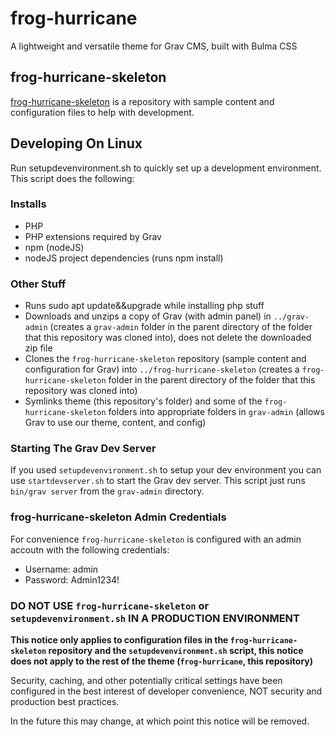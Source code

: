 # frog-hurricane
A lightweight and versatile theme for Grav CMS, built with Bulma CSS
## frog-hurricane-skeleton
[frog-hurricane-skeleton](https://github.com/memtech3/frog-hurricane-skeleton) is a repository with sample content and configuration files to help with development.
## Developing On Linux
Run setupdevenvironment.sh to quickly set up a development environment. This script does the following:
### Installs
- PHP
- PHP extensions required by Grav
- npm (nodeJS)
- nodeJS project dependencies (runs npm install)
### Other Stuff
- Runs sudo apt update&&upgrade while installing php stuff
- Downloads and unzips a copy of Grav (with admin panel) in `../grav-admin` (creates a `grav-admin` folder in the parent directory of the folder that this repository was cloned into), does not delete the downloaded zip file
- Clones the `frog-hurricane-skeleton` repository (sample content and configuration for Grav) into `../frog-hurricane-skeleton` (creates a `frog-hurricane-skeleton` folder in the parent directory of the folder that this repository was cloned into)
- Symlinks theme (this repository's folder) and some of the `frog-hurricane-skeleton` folders into appropriate folders in `grav-admin` (allows Grav to use our theme, content, and config)

### Starting The Grav Dev Server
If you used `setupdevenvironment.sh` to setup your dev environment you can use `startdevserver.sh` to start the Grav dev server. This script just runs `bin/grav server` from the `grav-admin` directory.

### frog-hurricane-skeleton Admin Credentials
For convenience `frog-hurricane-skeleton` is configured with an admin accoutn with the following credentials:
- Username: admin
- Password: Admin1234!

### DO NOT USE `frog-hurricane-skeleton` or `setupdevenvironment.sh` IN A PRODUCTION ENVIRONMENT
**This notice only applies to configuration files in the `frog-hurricane-skeleton` repository and the `setupdevenvironment.sh` script, this notice does not apply to the rest of the theme (`frog-hurricane`, this repository)**

Security, caching, and other potentially critical settings have been configured in the best interest of developer convenience, NOT security and production best practices. 

In the future this may change, at which point this notice will be removed.